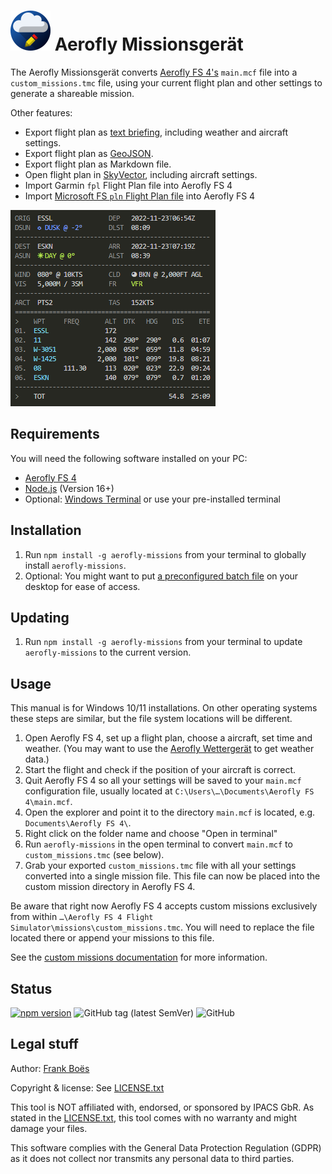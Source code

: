 ![](docs/favicon-64x64.png) Aerofly Missionsgerät
============================================

The Aerofly Missionsgerät converts [Aerofly FS 4's](https://www.aerofly.com/) `main.mcf` file into a `custom_missions.tmc` file, using your current flight plan and other settings to generate a shareable mission.

Other features:

* Export flight plan as [text briefing](docs/flightplan.md), including weather and aircraft settings.
* Export flight plan as [GeoJSON](https://geojson.org/).
* Export flight plan as Markdown file.
* Open flight plan in [SkyVector](https://skyvector.com/), including aircraft settings.
* Import Garmin `fpl` Flight Plan file into Aerofly FS 4
* Import [Microsoft FS `pln` Flight Plan file](https://docs.flightsimulator.com/html/Content_Configuration/Flights_And_Missions/Flight_Plan_Definitions.htm) into Aerofly FS 4

![Flight plan as text briefing](docs/flightplan.png)

Requirements
------------

You will need the following software installed on your PC:

* [Aerofly FS 4](https://www.aerofly.com/)
* [Node.js](https://nodejs.org/en/) (Version 16+)
* Optional: [Windows Terminal](https://apps.microsoft.com/store/detail/windows-terminal/9N0DX20HK701) or use your pre-installed terminal

Installation
------------

1. Run `npm install -g aerofly-missions` from your terminal to globally install `aerofly-missions`.
2. Optional: You might want to put [a preconfigured batch file](docs/aerofly-missions.bat) on your desktop for ease of access.

Updating
--------

1. Run `npm install -g aerofly-missions` from your terminal to update `aerofly-missions` to the current version.

Usage
------------

This manual is for Windows 10/11 installations. On other operating systems these steps are similar, but the file system locations will be different.

1. Open Aerofly FS 4, set up a flight plan, choose a aircraft, set time and weather. (You may want to use the [Aerofly Wettergerät](https://github.com/fboes/aerofly-wettergeraet/) to get weather data.)
1. Start the flight and check if the position of your aircraft is correct.
1. Quit Aerofly FS 4 so all your settings will be saved to your `main.mcf` configuration file, usually located at `C:\Users\…\Documents\Aerofly FS 4\main.mcf`.
1. Open the explorer and point it to the directory `main.mcf` is located, e.g. `Documents\Aerofly FS 4\`.
1. Right click on the folder name and choose "Open in terminal"
1. Run `aerofly-missions` in the open terminal to convert `main.mcf` to `custom_missions.tmc` (see below).
1. Grab your exported `custom_missions.tmc` file with all your settings converted into a single mission file. This file can now be placed into the custom mission directory in Aerofly FS 4.

Be aware that right now Aerofly FS 4 accepts custom missions exclusively from within `…\Aerofly FS 4 Flight Simulator\missions\custom_missions.tmc`. You will need to replace the file located there or append your missions to this file.

See the [custom missions documentation](docs/custom-missions.md) for more information.

Status
-------

[![npm version](https://badge.fury.io/js/aerofly-missions.svg)](https://badge.fury.io/js/aerofly-missions)
![GitHub tag (latest SemVer)](https://img.shields.io/github/v/tag/fboes/aerofly-missions.svg?sort=semver)
![GitHub](https://img.shields.io/github/license/fboes/aerofly-missions.svg)

Legal stuff
-----------

Author: [Frank Boës](https://3960.org)

Copyright & license: See [LICENSE.txt](LICENSE.txt)

This tool is NOT affiliated with, endorsed, or sponsored by IPACS GbR. As stated in the [LICENSE.txt](LICENSE.txt), this tool comes with no warranty and might damage your files.

This software complies with the General Data Protection Regulation (GDPR) as it does not collect nor transmits any personal data to third parties.
